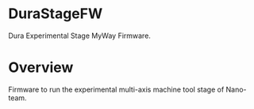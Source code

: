 DuraStageFW
===========

Dura Experimental Stage MyWay Firmware.

# Overview

Firmware to run the experimental multi-axis machine tool stage of Nano-team.
